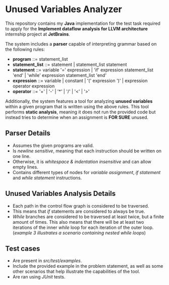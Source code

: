 # Unused Variables Analyzer

This repository contains my **Java** implementation for the test task required to apply for the **Implement dataflow analysis for LLVM architecture** internship project at **JetBrains**.

The system includes a **parser** capable of interpreting grammar based on the following rules:

- **program** ::= statement_list
- **statement_list** ::= statement | statement_list statement
- **statement** ::= variable '=' expression | 'if' expression statement_list 'end' | 'while' expression statement_list 'end'
- **expression** ::= variable | constant | '(' expression ')' | expression operator expression
- **operator** ::= '+' | '-' | '*' | '/' | '<' | '>'

Additionally, the system features a tool for analyzing **unused variables** within a given program that is written using the above rules. This tool performs **static analysis**, meaning it does not run the provided code but instead tries to determine when an assignment is **FOR SURE** unused.

## Parser Details
* Assumes the given programs are valid.
* Is *newline sensitive*, meaning that each instruction should be written on one line.
* Otherwise, it is *whitespace & indentation insensitive* and can allow empty lines.
* Contains different types of nodes for *variable assignment*, *if statement* and *while statement* instructions.

## Unused Variables Analysis Details
* Each path in the control flow graph is considered to be traversed.
* This means that *if* statements are considered to always be true.
* *While* branches are considered to be traversed at least twice, but a finite amount of times. This also means that there will be at least two iterations of the inner *while* loop for each iteration of the outer loop. (*example 3 illustrates a scenario containing nested while loops*)

## Test cases
* Are present in *src/test/examples*.
* Include the provided example in the problem statement, as well as some other scenarios that help illustrate the capabilities of the tool.
* Are ran using *JUnit* tests. 